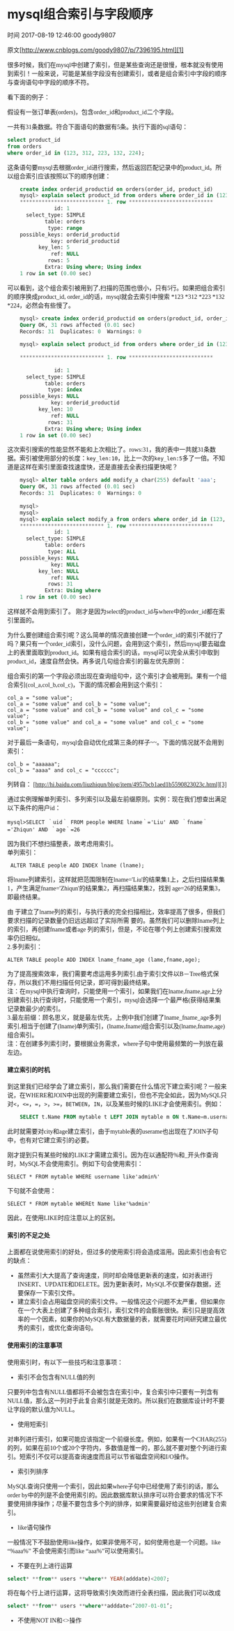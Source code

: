 # mysql组合索引与字段顺序

 时间 2017-08-19 12:46:00  goody9807

原文[http://www.cnblogs.com/goody9807/p/7396195.html][1]
<font face=微软雅黑>

很多时候，我们在mysql中创建了索引，但是某些查询还是很慢，根本就没有使用到索引！一般来说，可能是某些字段没有创建索引，或者是组合索引中字段的顺序与查询语句中字段的顺序不符。

看下面的例子：

假设有一张订单表(orders)，包含order_id和product_id二个字段。

一共有31条数据。符合下面语句的数据有5条。执行下面的sql语句：

```sql
select product_id
from orders
where order_id in (123, 312, 223, 132, 224);
```

这条语句要mysql去根据order_id进行搜索，然后返回匹配记录中的product_id。所以组合索引应该按照以下的顺序创建：

```sql
    create index orderid_productid on orders(order_id, product_id)
    mysql> explain select product_id from orders where order_id in (123, 312, 223, 132, 224) \G
    *************************** 1. row ***************************
               id: 1
      select_type: SIMPLE
            table: orders
             type: range
    possible_keys: orderid_productid
              key: orderid_productid
          key_len: 5
              ref: NULL
             rows: 5
            Extra: Using where; Using index
    1 row in set (0.00 sec)
```

可以看到，这个组合索引被用到了,扫描的范围也很小，只有5行。如果把组合索引的顺序换成product_id, order_id的话，mysql就会去索引中搜索 *123 *312 *223 *132 *224，必然会有些慢了。

```sql
    mysql> create index orderid_productid on orders(product_id, order_id);                                                      
    Query OK, 31 rows affected (0.01 sec)
    Records: 31  Duplicates: 0  Warnings: 0
     
    mysql> explain select product_id from orders where order_id in (123, 312, 223, 132, 224) \G
     
    *************************** 1. row ***************************
     
               id: 1
      select_type: SIMPLE
            table: orders
             type: index
    possible_keys: NULL
              key: orderid_productid
          key_len: 10
              ref: NULL
             rows: 31
            Extra: Using where; Using index
    1 row in set (0.00 sec)
```

这次索引搜索的性能显然不能和上次相比了。rows:31，我的表中一共就31条数据。索引被使用部分的长度：`key_len:10`，比上一次的`key_len:5`多了一倍。不知道是这样在索引里面查找速度快，还是直接去全表扫描更快呢？

```sql
    mysql> alter table orders add modify_a char(255) default 'aaa';
    Query OK, 31 rows affected (0.01 sec)
    Records: 31  Duplicates: 0  Warnings: 0
     
    mysql>
    mysql>
    mysql> explain select modify_a from orders where order_id in (123, 312, 223, 132, 224) \G         
    *************************** 1. row ***************************
               id: 1
      select_type: SIMPLE
            table: orders
             type: ALL
    possible_keys: NULL
              key: NULL
          key_len: NULL
              ref: NULL
             rows: 31
            Extra: Using where
    1 row in set (0.00 sec)
```

这样就不会用到索引了。 刚才是因为select的product_id与where中的order_id都在索引里面的。

为什么要创建组合索引呢？这么简单的情况直接创建一个order_id的索引不就行了吗？果只有一个order_id索引，没什么问题，会用到这个索引，然后mysql要去磁盘上的表里面取到product_id。如果有组合索引的话，mysql可以完全从索引中取到product_id，速度自然会快。再多说几句组合索引的最左优先原则：

组合索引的第一个字段必须出现在查询组句中，这个索引才会被用到。果有一个组合索引(col_a,col_b,col_c)，下面的情况都会用到这个索引：

    col_a = "some value";
    col_a = "some value" and col_b = "some value";
    col_a = "some value" and col_b = "some value" and col_c = "some value";
    col_b = "some value" and col_a = "some value" and col_c = "some value";
    

对于最后一条语句，mysql会自动优化成第三条的样子~~。下面的情况就不会用到索引：

    col_b = "aaaaaa";
    col_b = "aaaa" and col_c = "cccccc";
    

列转自： [http://hi.baidu.com/liuzhiqun/blog/item/4957bcb1aed1b5590823023c.html][3]

通过实例理解单列索引、多列索引以及最左前缀原则。实例：现在我们想查出满足以下条件的用户id：   

    mysql>SELECT ｀uid｀ FROM people WHERE lname｀='Liu' AND ｀fname｀='Zhiqun' AND ｀age｀=26   
因为我们不想扫描整表，故考虑用索引。   
单列索引：   

     ALTER TABLE people ADD INDEX lname (lname);   
将lname列建索引，这样就把范围限制在lname='Liu'的结果集1上，之后扫描结果集1，产生满足fname='Zhiqun'的结果集2，再扫描结果集2，找到 age=26的结果集3，即最终结果。   
   
由 于建立了lname列的索引，与执行表的完全扫描相比，效率提高了很多，但我们要求扫描的记录数量仍旧远远超过了实际所需 要的。虽然我们可以删除lname列上的索引，再创建fname或者age 列的索引，但是，不论在哪个列上创建索引搜索效率仍旧相似。   
2.多列索引：   

    ALTER TABLE people ADD INDEX lname_fname_age (lame,fname,age);   
 为了提高搜索效率，我们需要考虑运用多列索引,由于索引文件以B－Tree格式保存，所以我们不用扫描任何记录，即可得到最终结果。   
注：在mysql中执行查询时，只能使用一个索引，如果我们在lname,fname,age上分别建索引,执行查询时，只能使用一个索引，mysql会选择一个最严格(获得结果集记录数最少)的索引。   
3.最左前缀：顾名思义，就是最左优先，上例中我们创建了lname_fname_age多列索引,相当于创建了(lname)单列索引，(lname,fname)组合索引以及(lname,fname,age)组合索引。   
注：在创建多列索引时，要根据业务需求，where子句中使用最频繁的一列放在最左边。

#### 建立索引的时机

到这里我们已经学会了建立索引，那么我们需要在什么情况下建立索引呢？一般来说，在WHERE和JOIN中出现的列需要建立索引，但也不完全如此，因为MySQL只对`<`，`<=`，`=`，`>`，`>=`，`BETWEEN`，`IN`，以及某些时候的LIKE才会使用索引。例如：

```sql
    SELECT t.Name FROM mytable t LEFT JOIN mytable m ON t.Name=m.username WHERE m.age=20 AND m.city='郑州'
```

此时就需要对city和age建立索引，由于mytable表的userame也出现在了JOIN子句中，也有对它建立索引的必要。

刚才提到只有某些时候的LIKE才需建立索引。因为在以通配符%和_开头作查询时，MySQL不会使用索引。例如下句会使用索引：

    SELECT * FROM mytable WHERE username like'admin%'
    

下句就不会使用：

    SELECT * FROM mytable WHEREt Name like'%admin'
    

因此，在使用LIKE时应注意以上的区别。

#### 索引的不足之处

上面都在说使用索引的好处，但过多的使用索引将会造成滥用。因此索引也会有它的缺点：

* 虽然索引大大提高了查询速度，同时却会降低更新表的速度，如对表进行INSERT、UPDATE和DELETE。因为更新表时，MySQL不仅要保存数据，还要保存一下索引文件。
* 建立索引会占用磁盘空间的索引文件。一般情况这个问题不太严重，但如果你在一个大表上创建了多种组合索引，索引文件的会膨胀很快。索引只是提高效率的一个因素，如果你的MySQL有大数据量的表，就需要花时间研究建立最优秀的索引，或优化查询语句。

#### 使用索引的注意事项

使用索引时，有以下一些技巧和注意事项：

* 索引不会包含有NULL值的列

只要列中包含有NULL值都将不会被包含在索引中，复合索引中只要有一列含有NULL值，那么这一列对于此复合索引就是无效的。所以我们在数据库设计时不要让字段的默认值为NULL。

* 使用短索引

对串列进行索引，如果可能应该指定一个前缀长度。例如，如果有一个CHAR(255)的列，如果在前10个或20个字符内，多数值是惟一的，那么就不要对整个列进行索引。短索引不仅可以提高查询速度而且可以节省磁盘空间和I/O操作。

* 索引列排序

MySQL查询只使用一个索引，因此如果where子句中已经使用了索引的话，那么order by中的列是不会使用索引的。因此数据库默认排序可以符合要求的情况下不要使用排序操作；尽量不要包含多个列的排序，如果需要最好给这些列创建复合索引。

* like语句操作

一般情况下不鼓励使用like操作，如果非使用不可，如何使用也是一个问题。like “%aaa%” 不会使用索引而like “aaa%”可以使用索引。

* 不要在列上进行运算

```sql
select* **from** users **where** YEAR(adddate)<2007;
```

将在每个行上进行运算，这将导致索引失效而进行全表扫描，因此我们可以改成

```sql
select* **from** users **where**adddate<‘2007-01-01’;
```

* 不使用NOT IN和<>操作

</font>

[1]: http://www.cnblogs.com/goody9807/p/7396195.html

[3]: http://hi.baidu.com/liuzhiqun/blog/item/4957bcb1aed1b5590823023c.html